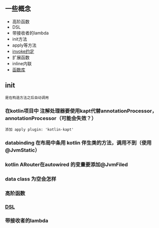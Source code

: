 ## 一些概念
* 高阶函数
* DSL
* 带接收者的lambda
* init方法
* apply等方法
* [invoke约定](https://www.jianshu.com/p/e802954a0695)
* 扩展函数
* inline内联
* [函数库](https://github.com/JetBrains/kotlin/blob/master/libraries/stdlib/src/kotlin/util/Standard.kt)


## init
    是在构造方法之后自动调用

### 在kotlin项目中 注解处理器要使用kapt代替annotationProcessor，annotationProcessor（可能会失效？）
    添加 apply plugin: 'kotlin-kapt'
### databinding 在布局中条用 kotlin 伴生类的方法，调用不到（使用@JvmStatic）
### kotlin   ARouter在autowired 的变量要添加@JvmFiled  
### data class 为空会怎样  
### 高阶函数
### [DSL](https://www.jianshu.com/p/e802954a0695)  
### 带接收者的lambda